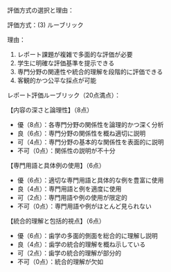 評価方式の選択と理由：

評価方式：(3) ルーブリック

理由：
1. レポート課題が複雑で多面的な評価が必要
2. 学生に明確な評価基準を提示できる
3. 専門分野の関連性や統合的理解を段階的に評価できる
4. 客観的かつ公平な採点が可能

レポート評価ルーブリック（20点満点）：

【内容の深さと論理性】（8点）
- 優（8点）：各専門分野の関係性を論理的かつ深く分析
- 良（6点）：専門分野の関係性を概ね適切に説明
- 可（4点）：専門分野の基本的な関係性を表面的に説明
- 不可（0点）：関係性の説明が不十分

【専門用語と具体例の使用】（6点）
- 優（6点）：適切な専門用語と具体的な例を豊富に使用
- 良（4点）：専門用語と例を適度に使用
- 可（2点）：専門用語や例の使用が限定的
- 不可（0点）：専門用語や例がほとんど見られない

【統合的理解と包括的視点】（6点）
- 優（6点）：歯学の多面的側面を総合的に理解し説明
- 良（4点）：歯学の統合的理解を概ね示している
- 可（2点）：歯学の統合的理解が部分的
- 不可（0点）：統合的理解が欠如